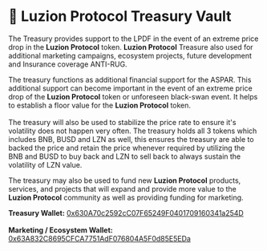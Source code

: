 # 🏦 Luzion Protocol Treasury Vault

The Treasury provides support to the LPDF in the event of an extreme price drop in the **Luzion Protocol** token. **Luzion Protocol** Treasure also used for additional marketing campaigns, ecosystem projects, future development and Insurance coverage ANTI-RUG.

The treasury functions as additional financial support for the ASPAR. This additional support can become important in the event of an extreme price drop of the **Luzion Protocol** token or unforeseen black-swan event. It helps to establish a floor value for the **Luzion Protocol** token.\
\
The treasury will also be used to stabilize the price rate to ensure it's volatility does not happen very often. The treasury holds all 3 tokens which includes BNB, BUSD and LZN as well, this ensures the treasury are able to backed the price and retain the price whenever required by utilizing the BNB and BUSD to buy back and LZN to sell back to always sustain the volatility of LZN value.

The treasury may also be used to fund new **Luzion Protocol** products, services, and projects that will expand and provide more value to the **Luzion Protocol** community as well as providing funding for marketing.

**Treasury Wallet:** [0x630A70c2592cC07F65249F0401709160341a254D](https://bscscan.com/address/0x630A70c2592cC07F65249F0401709160341a254D)\
\
**Marketing / Ecosystem Wallet:** [0x63A832C8695CFCA7751AdF076804A5F0d85E5EDa](https://bscscan.com/address/0x63A832C8695CFCA7751AdF076804A5F0d85E5EDa)
